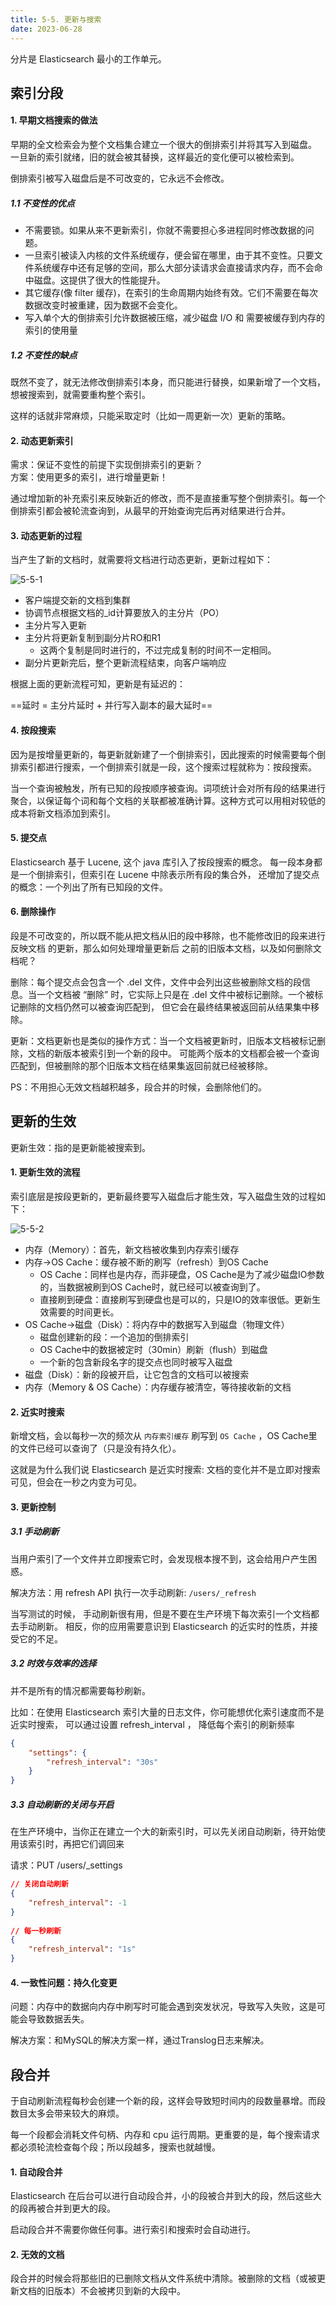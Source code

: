 ```yaml
---
title: 5-5. 更新与搜索
date: 2023-06-28
---
```

分片是 Elasticsearch 最小的工作单元。

## 索引分段
#### 1. 早期文档搜索的做法
早期的全文检索会为整个文档集合建立一个很大的倒排索引并将其写入到磁盘。 一旦新的索引就绪，旧的就会被其替换，这样最近的变化便可以被检索到。

倒排索引被写入磁盘后是不可改变的，它永远不会修改。

##### 1.1 不变性的优点
- 不需要锁。如果从来不更新索引，你就不需要担心多进程同时修改数据的问题。
- 一旦索引被读入内核的文件系统缓存，便会留在哪里，由于其不变性。只要文件系统缓存中还有足够的空间，那么大部分读请求会直接请求内存，而不会命中磁盘。这提供了很大的性能提升。
- 其它缓存(像 filter 缓存)，在索引的生命周期内始终有效。它们不需要在每次数据改变时被重建，因为数据不会变化。
- 写入单个大的倒排索引允许数据被压缩，减少磁盘 I/O 和 需要被缓存到内存的索引的使用量

##### 1.2 不变性的缺点
既然不变了，就无法修改倒排索引本身，而只能进行替换，如果新增了一个文档，想被搜索到，就需要重构整个索引。

这样的话就非常麻烦，只能采取定时（比如一周更新一次）更新的策略。

#### 2. 动态更新索引
需求：保证不变性的前提下实现倒排索引的更新？  
方案：使用更多的索引，进行增量更新！

通过增加新的补充索引来反映新近的修改，而不是直接重写整个倒排索引。每一个倒排索引都会被轮流查询到，从最早的开始查询完后再对结果进行合并。

#### 3. 动态更新的过程
当产生了新的文档时，就需要将文档进行动态更新，更新过程如下：

![5-5-1](/img/sql/es/5-5-1.jpg)

- 客户端提交新的文档到集群
- 协调节点根据文档的_id计算要放入的主分片（PO）
- 主分片写入更新
- 主分片将更新复制到副分片RO和R1
    - 这两个复制是同时进行的，不过完成复制的时间不一定相同。
- 副分片更新完后，整个更新流程结束，向客户端响应

根据上面的更新流程可知，更新是有延迟的：

==延时 = 主分片延时 + 并行写入副本的最大延时==

#### 4. 按段搜索
因为是按增量更新的，每更新就新建了一个倒排索引，因此搜索的时候需要每个倒排索引都进行搜索，一个倒排索引就是一段，这个搜索过程就称为：按段搜索。

当一个查询被触发，所有已知的段按顺序被查询。词项统计会对所有段的结果进行聚合，以保证每个词和每个文档的关联都被准确计算。这种方式可以用相对较低的成本将新文档添加到索引。

#### 5. 提交点
Elasticsearch 基于 Lucene, 这个 java 库引入了按段搜索的概念。 每一段本身都是一个倒排索引，但索引在 Lucene 中除表示所有段的集合外， 还增加了提交点的概念：一个列出了所有已知段的文件。


#### 6. 删除操作
段是不可改变的，所以既不能从把文档从旧的段中移除，也不能修改旧的段来进行反映文档
的更新，那么如何处理增量更新后 之前的旧版本文档，以及如何删除文档呢？

删除：每个提交点会包含一个 .del 文件，文件中会列出这些被删除文档的段信息。当一个文档被 “删除” 时，它实际上只是在 .del 文件中被标记删除。一个被标记删除的文档仍然可以被查询匹配到， 但它会在最终结果被返回前从结果集中移除。

更新：文档更新也是类似的操作方式：当一个文档被更新时，旧版本文档被标记删除，文档的新版本被索引到一个新的段中。 可能两个版本的文档都会被一个查询匹配到，但被删除的那个旧版本文档在结果集返回前就已经被移除。

PS：不用担心无效文档越积越多，段合并的时候，会删除他们的。


## 更新的生效
更新生效：指的是更新能被搜索到。
#### 1. 更新生效的流程
索引底层是按段更新的，更新最终要写入磁盘后才能生效，写入磁盘生效的过程如下：

![5-5-2](/img/sql/es/5-5-2.jpg)

- 内存（Memory）：首先，新文档被收集到内存索引缓存
- 内存->OS Cache：缓存被不断的刷写（refresh）到OS Cache
    - OS Cache：同样也是内存，而非硬盘，OS Cache是为了减少磁盘IO参数的，当数据被刷到OS Cache时，就已经可以被查询到了。
    - 直接刷到硬盘：直接刷写到硬盘也是可以的，只是IO的效率很低。更新生效需要的时间更长。
- OS Cache->磁盘（Disk）：将内存中的数据写入到磁盘（物理文件）
    - 磁盘创建新的段：一个追加的倒排索引
    - OS Cache中的数据被定时（30min）刷新（flush）到磁盘
    - 一个新的包含新段名字的提交点也同时被写入磁盘
- 磁盘（Disk）：新的段被开启，让它包含的文档可以被搜索
- 内存（Memory & OS Cache）：内存缓存被清空，等待接收新的文档

#### 2. 近实时搜索
新增文档，会以每秒一次的频次从 `内存索引缓存` 刷写到 `OS Cache` ，OS Cache里的文件已经可以查询了（只是没有持久化）。

这就是为什么我们说 Elasticsearch 是近实时搜索: 文档的变化并不是立即对搜索可见，但会在一秒之内变为可见。

#### 3. 更新控制
##### 3.1 手动刷新
当用户索引了一个文件并立即搜索它时，会发现根本搜不到，这会给用户产生困惑。

解决方法：用 refresh API 执行一次手动刷新: `/users/_refresh`

当写测试的时候， 手动刷新很有用，但是不要在生产环境下每次索引一个文档都去手动刷新。 相反，你的应用需要意识到 Elasticsearch 的近实时的性质，并接受它的不足。

##### 3.2 时效与效率的选择
并不是所有的情况都需要每秒刷新。

比如：在使用 Elasticsearch 索引大量的日志文件，你可能想优化索引速度而不是近实时搜索， 可以通过设置 refresh_interval ， 降低每个索引的刷新频率
```json
{
    "settings": {
        "refresh_interval": "30s" 
    }
}
```
##### 3.3 自动刷新的关闭与开启
在生产环境中，当你正在建立一个大的新索引时，可以先关闭自动刷新，待开始使用该索引时，再把它们调回来

请求：PUT /users/_settings
```json
// 关闭自动刷新
{ 
    "refresh_interval": -1 
}
 
// 每一秒刷新
{
    "refresh_interval": "1s" 
} 
```

#### 4. 一致性问题：持久化变更
问题：内存中的数据向内存中刷写时可能会遇到突发状况，导致写入失败，这是可能会导致数据丢失。

解决方案：和MySQL的解决方案一样，通过Translog日志来解决。


## 段合并
于自动刷新流程每秒会创建一个新的段，这样会导致短时间内的段数量暴增。而段数目太多会带来较大的麻烦。

每一个段都会消耗文件句柄、内存和 cpu 运行周期。更重要的是，每个搜索请求都必须轮流检查每个段；所以段越多，搜索也就越慢。



#### 1. 自动段合并
Elasticsearch 在后台可以进行自动段合并，小的段被合并到大的段，然后这些大的段再被合并到更大的段。

启动段合并不需要你做任何事。进行索引和搜索时会自动进行。

#### 2. 无效的文档
段合并的时候会将那些旧的已删除文档从文件系统中清除。被删除的文档（或被更新文档的旧版本）不会被拷贝到新的大段中。







